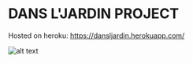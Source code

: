 # DANS L'JARDIN PROJECT

Hosted on heroku:
https://dansljardin.herokuapp.com/


![alt text](https://github.com/harishanan/dansl-jardin/blob/master/client/dansljardin.png?raw=true)
